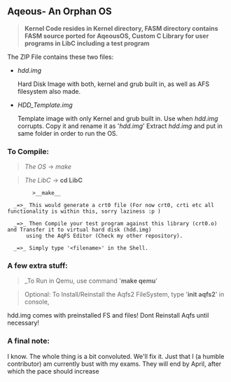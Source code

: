 ## Aqeous- An Orphan OS

>__Kernel Code resides in Kernel directory, FASM directory contains FASM source ported for AqeousOS, Custom C Library for user programs in LibC including a test program__

The ZIP File contains these two files:  
* _hdd.img_  
  
  Hard Disk Image with both, kernel and grub built in, as well as AFS filesystem also made.
* _HDD_Template.img_

  Template image with only Kernel and grub built in. Use when _hdd.img_ corrupts. Copy it and rename it as '_hdd.img_'
  Extract _hdd.img_ and put in same folder in order to run the OS. 
### To Compile: 
>_The OS_ -> _make_

>_The LibC_ -> __cd LibC__

            >__make__ 
               
      _=>_ This would generate a crt0 file (For now crt0, crti etc all functionality is within this, sorry laziness :p )
      
      _=>_ Then Compile your test program against this library (crt0.o) and Transfer it to virtual hard disk (hdd.img) 
          using the AqFS Editor (Check my other repository).
          
      _=>_ Simply type '<filename>' in the Shell.
       
### A few extra stuff:
>_To Run in Qemu, use command '__make qemu__'

> Optional: To Install/Reinstall the Aqfs2 FileSystem, type '__init aqfs2__' in console, 

hdd.img comes with preinstalled FS and files! Dont Reinstall Aqfs until necessary! 

### A final note:
I know. The whole thing is a bit convoluted. We'll fix it. Just that I (a humble contributor) am currently bust with my exams. They will end by April, after which the pace should increase
